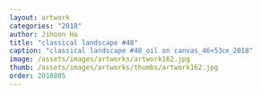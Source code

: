 ```yaml
---
layout: artwork
categories: "2018"
author: Jihoon Ha
title: "classical landscape #48"
caption: "classical landscape #48_oil on canvas_46×53㎝_2018"
image: /assets/images/artworks/artwork162.jpg
thumb: /assets/images/artworks/thumbs/artwork162.jpg
order: 2018005
---
```

